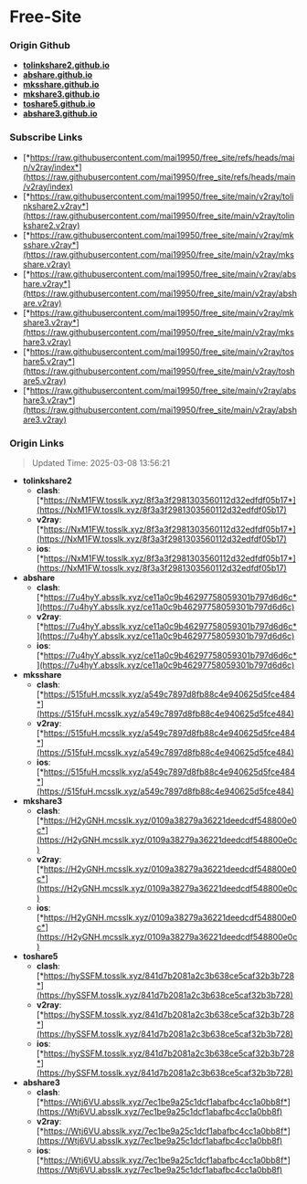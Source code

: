 # Free-Site

### Origin Github

- [**tolinkshare2.github.io**](https://github.com/tolinkshare2/tolinkshare2.github.io)
- [**abshare.github.io**](https://github.com/abshare/abshare.github.io)
- [**mksshare.github.io**](https://github.com/mksshare/mksshare.github.io)
- [**mkshare3.github.io**](https://github.com/mkshare3/mkshare3.github.io)
- [**toshare5.github.io**](https://github.com/toshare5/toshare5.github.io)
- [**abshare3.github.io**](https://github.com/abshare3/abshare3.github.io)

### Subscribe Links

- [*https://raw.githubusercontent.com/mai19950/free_site/refs/heads/main/v2ray/index*](https://raw.githubusercontent.com/mai19950/free_site/refs/heads/main/v2ray/index)
- [*https://raw.githubusercontent.com/mai19950/free_site/main/v2ray/tolinkshare2.v2ray*](https://raw.githubusercontent.com/mai19950/free_site/main/v2ray/tolinkshare2.v2ray)
- [*https://raw.githubusercontent.com/mai19950/free_site/main/v2ray/mksshare.v2ray*](https://raw.githubusercontent.com/mai19950/free_site/main/v2ray/mksshare.v2ray)
- [*https://raw.githubusercontent.com/mai19950/free_site/main/v2ray/abshare.v2ray*](https://raw.githubusercontent.com/mai19950/free_site/main/v2ray/abshare.v2ray)
- [*https://raw.githubusercontent.com/mai19950/free_site/main/v2ray/mkshare3.v2ray*](https://raw.githubusercontent.com/mai19950/free_site/main/v2ray/mkshare3.v2ray)
- [*https://raw.githubusercontent.com/mai19950/free_site/main/v2ray/toshare5.v2ray*](https://raw.githubusercontent.com/mai19950/free_site/main/v2ray/toshare5.v2ray)
- [*https://raw.githubusercontent.com/mai19950/free_site/main/v2ray/abshare3.v2ray*](https://raw.githubusercontent.com/mai19950/free_site/main/v2ray/abshare3.v2ray)

### Origin Links

> Updated Time: 2025-03-08 13:56:21

- **tolinkshare2**
  - **clash**: [*https://NxM1FW.tosslk.xyz/8f3a3f2981303560112d32edfdf05b17*](https://NxM1FW.tosslk.xyz/8f3a3f2981303560112d32edfdf05b17)
  - **v2ray**: [*https://NxM1FW.tosslk.xyz/8f3a3f2981303560112d32edfdf05b17*](https://NxM1FW.tosslk.xyz/8f3a3f2981303560112d32edfdf05b17)
  - **ios**: [*https://NxM1FW.tosslk.xyz/8f3a3f2981303560112d32edfdf05b17*](https://NxM1FW.tosslk.xyz/8f3a3f2981303560112d32edfdf05b17)
- **abshare**
  - **clash**: [*https://7u4hyY.absslk.xyz/ce11a0c9b46297758059301b797d6d6c*](https://7u4hyY.absslk.xyz/ce11a0c9b46297758059301b797d6d6c)
  - **v2ray**: [*https://7u4hyY.absslk.xyz/ce11a0c9b46297758059301b797d6d6c*](https://7u4hyY.absslk.xyz/ce11a0c9b46297758059301b797d6d6c)
  - **ios**: [*https://7u4hyY.absslk.xyz/ce11a0c9b46297758059301b797d6d6c*](https://7u4hyY.absslk.xyz/ce11a0c9b46297758059301b797d6d6c)
- **mksshare**
  - **clash**: [*https://515fuH.mcsslk.xyz/a549c7897d8fb88c4e940625d5fce484*](https://515fuH.mcsslk.xyz/a549c7897d8fb88c4e940625d5fce484)
  - **v2ray**: [*https://515fuH.mcsslk.xyz/a549c7897d8fb88c4e940625d5fce484*](https://515fuH.mcsslk.xyz/a549c7897d8fb88c4e940625d5fce484)
  - **ios**: [*https://515fuH.mcsslk.xyz/a549c7897d8fb88c4e940625d5fce484*](https://515fuH.mcsslk.xyz/a549c7897d8fb88c4e940625d5fce484)
- **mkshare3**
  - **clash**: [*https://H2yGNH.mcsslk.xyz/0109a38279a36221deedcdf548800e0c*](https://H2yGNH.mcsslk.xyz/0109a38279a36221deedcdf548800e0c)
  - **v2ray**: [*https://H2yGNH.mcsslk.xyz/0109a38279a36221deedcdf548800e0c*](https://H2yGNH.mcsslk.xyz/0109a38279a36221deedcdf548800e0c)
  - **ios**: [*https://H2yGNH.mcsslk.xyz/0109a38279a36221deedcdf548800e0c*](https://H2yGNH.mcsslk.xyz/0109a38279a36221deedcdf548800e0c)
- **toshare5**
  - **clash**: [*https://hySSFM.tosslk.xyz/841d7b2081a2c3b638ce5caf32b3b728*](https://hySSFM.tosslk.xyz/841d7b2081a2c3b638ce5caf32b3b728)
  - **v2ray**: [*https://hySSFM.tosslk.xyz/841d7b2081a2c3b638ce5caf32b3b728*](https://hySSFM.tosslk.xyz/841d7b2081a2c3b638ce5caf32b3b728)
  - **ios**: [*https://hySSFM.tosslk.xyz/841d7b2081a2c3b638ce5caf32b3b728*](https://hySSFM.tosslk.xyz/841d7b2081a2c3b638ce5caf32b3b728)
- **abshare3**
  - **clash**: [*https://Wtj6VU.absslk.xyz/7ec1be9a25c1dcf1abafbc4cc1a0bb8f*](https://Wtj6VU.absslk.xyz/7ec1be9a25c1dcf1abafbc4cc1a0bb8f)
  - **v2ray**: [*https://Wtj6VU.absslk.xyz/7ec1be9a25c1dcf1abafbc4cc1a0bb8f*](https://Wtj6VU.absslk.xyz/7ec1be9a25c1dcf1abafbc4cc1a0bb8f)
  - **ios**: [*https://Wtj6VU.absslk.xyz/7ec1be9a25c1dcf1abafbc4cc1a0bb8f*](https://Wtj6VU.absslk.xyz/7ec1be9a25c1dcf1abafbc4cc1a0bb8f)
